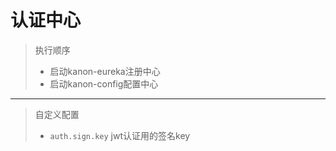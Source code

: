 # 认证中心
> 执行顺序
> * 启动kanon-eureka注册中心
> * 启动kanon-config配置中心
---
> 自定义配置
> * `auth.sign.key` jwt认证用的签名key
